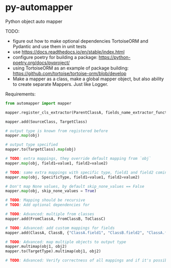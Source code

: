 # py-automapper
Python object auto mapper

TODO:
* figure out how to make optional dependencies TortoiseORM and Pydantic and use them in unit tests
* use https://docs.readthedocs.io/en/stable/index.html
* configure poetry for building a package: https://python-poetry.org/docs/pyproject/
* using TortoiseORM as an example of package building: https://github.com/tortoise/tortoise-orm/blob/develop
* Make a mapper as a class, make a global mapper object, but also ability to create separate Mappers.
Just like Logger.


Requirements:
```python
from automapper import mapper

mapper.register_cls_extractor(ParentClassA, fields_name_extractor_function)

mapper.add(SourceClass, TargetClass)

# output type is known from registered before
mapper.map(obj)

# output type specified
mapper.to(TargetClass).map(obj)

# TODO: extra mappings, they override default mapping from `obj`
mapper.map(obj, field1=value1, field2=value2)

# TODO: same extra mappings with specific type, field1 and field2 coming from SpecificType
mapper.map(obj, SpecificType, field1=value1, field2=value2)

# Don't map None values, by default skip_none_values == False
mapper.map(obj, skip_none_values = True)

# TODO: Mapping should be recursive
# TODO: Add optional dependencies for 

# TODO: Advanced: multiple from classes
mapper.add(FromClassA, FromClassB, ToClassC)

# TODO: Advanced: add custom mappings for fields
mapper.add(ClassA, ClassB, {"ClassA.field1", "ClassB.field2", "ClassA.field2", "ClassB.field1"})

# TODO: Advanced: map multiple objects to output type
mapper.multimap(obj1, obj2)
mapper.to(TargetType).multimap(obj1, obj2)

# TODO: Advanced: Verify correctness of all mappings and if it's possible to construct object

```
